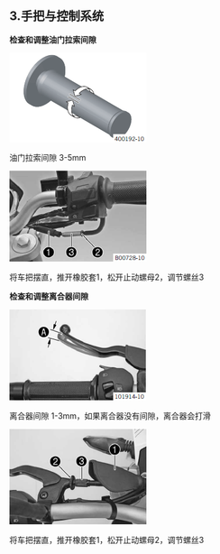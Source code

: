 ## 3.手把与控制系统 ##

**检查和调整油门拉索间隙**

![](assets/1/20170801-c840f498.png)  

油门拉索间隙 3-5mm

![](assets/1/20170801-438d9211.png)  

将车把摆直，推开橡胶套1，松开止动螺母2，调节螺丝3

**检查和调整离合器间隙**

![](assets/1/20170801-c5a1c95b.png)  

离合器间隙 1-3mm，如果离合器没有间隙，离合器会打滑

![](assets/1/20170801-630b6165.png)  

将车把摆直，推开橡胶套1，松开止动螺母2，调节螺丝3

